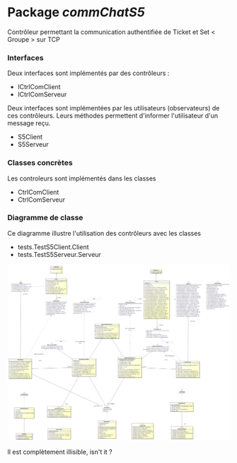 # Package *commChatS5*

Contrôleur permettant la communication authentifiée de Ticket et Set < Groupe >  sur TCP


### Interfaces

Deux interfaces sont implémentés par des contrôleurs : 

 - ICtrlComClient 
 - ICtrlComServeur

Deux interfaces sont implémentées par les utilisateurs (observateurs) de ces contrôleurs. 
Leurs méthodes permettent d'informer l'utilisateur d'un message reçu.

 - S5Client 
 - S5Serveur


### Classes concrètes

Les controleurs sont implémentés dans les classes

 - CtrlComClient
 - CtrlComServeur

### Diagramme de classe

Ce diagramme illustre l'utilisation des contrôleurs avec les classes

 - tests.TestS5Client.Client
 - tests.TestS5Serveur.Serveur

![Class Diagram](../../doc/reseau/class_diagram_S5com.png) 

Il est complètement illisible, isn't it ?
